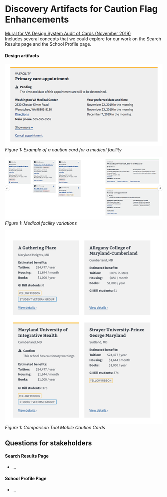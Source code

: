 
# Discovery Artifacts for Caution Flag Enhancements

[Mural for VA Design System Audit of Cards (November 2019)](https://app.mural.co/t/departmentofveteransaffairs9999/m/departmentofveteransaffairs9999/1574086026453/e8ba87ed25507f73b7c0b5c40267a3ae95a20b09)<br>
Includes several concepts that we could explore for our work on the Search Results page and the School Profile page.

#### Design artifacts
![Example of a caution card for a medical facility](images/Medical-Facility-Caution-Card.png)  
*Figure 1: Example of a caution card for a medical facility*  

![Medical facility variations](images/Medical-Facility-Caution-Card-Variations.png)  
*Figure 1: Medical facility variations*  

![Comparison Tool Mobile Caution Cards](images/Comparison-Tool-Mobile-Caution-Cards.png)  
*Figure 1: Comparison Tool Mobile Caution Cards*  

## Questions for stakeholders

#### Search Results Page
* ...

#### School Profile Page
* ...
